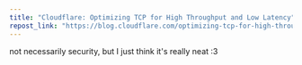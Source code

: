 ```yaml
---
title: "Cloudflare: Optimizing TCP for High Throughput and Low Latency"
repost_link: "https://blog.cloudflare.com/optimizing-tcp-for-high-throughput-and-low-latency"
---
```


not necessarily security, but I just think it's really neat :3
